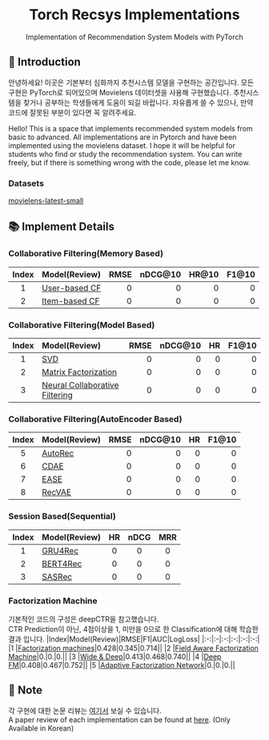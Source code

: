 # <div align="center"> Torch Recsys Implementations </div>

<div align="center"> Implementation of Recommendation System Models with PyTorch </div>

## 🤗 Introduction

안녕하세요! 이곳은 기본부터 심화까지 추천시스템 모델을 구현하는 공간입니다. 모든 구현은 PyTorch로 되어있으며 Movielens 데이터셋을 사용해 구현했습니다. 추천시스템을 찾거나 공부하는 학생들에게 도움이 되길 바랍니다. 자유롭게 쓸 수 있으나, 만약 코드에 잘못된 부분이 있다면 꼭 알려주세요.<br>

Hello! This is a space that implements recommended system models from basic to advanced. All implementations are in Pytorch and have been implemented using the movielens dataset. I hope it will be helpful for students who find or study the recommendation system. You can write freely, but if there is something wrong with the code, please let me know.<br>

### Datasets
[movielens-latest-small](https://grouplens.org/datasets/movielens/)<br>

## 📚 Implement Details
### Collaborative Filtering(Memory Based)
|Index|Model(Review)|RMSE|nDCG@10|HR@10|F1@10|
|:-:|:-|-:|-:|-:|-:|
|1    |[User-based CF]()|0|0|0|0|
|2    |[Item-based CF]()|0|0|0|0|

### Collaborative Filtering(Model Based)
|Index|Model(Review)|RMSE|nDCG@10|HR|F1@10|
|:-:|:-|-:|-:|-:|-:|
|1    |[SVD]()|0|0|0|0|
|2    |[Matrix Factorization]()|0|0|0|0|
|3    |[Neural Collaborative Filtering]()|0|0|0|0|

### Collaborative Filtering(AutoEncoder Based)
|Index|Model(Review)|RMSE|nDCG@10|HR|F1@10|
|:-:|:-|-:|-:|-:|-:|
|5    |[AutoRec]()|0|0|0|0|
|6    |[CDAE]()|0|0|0|0|
|7    |[EASE]()|0|0|0|0|
|8    |[RecVAE]()|0|0|0|0|


### Session Based(Sequential)
|Index|Model(Review)|HR|nDCG|MRR|
|:-:|:-|:-:|:-:|:-:|
|1    |[GRU4Rec]()|0|0|0|0|0|0|
|2    |[BERT4Rec]()|0|0|0|0|0|0|
|3    |[SASRec]()|0|0|0|0|0|0|

### Factorization Machine
기본적인 코드의 구성은 deepCTR을 참고했습니다.<br>
CTR Prediction이 아닌, 4점이상을 1, 미만을 0으로 한 Classification에 대해 학습한 결과 입니다.
|Index|Model(Review)|RMSE|F1|AUC|LogLoss|
|:-:|:-|:-:|:-:|:-:|:-:|
|1    |[Factorization machines](https://superficial-freeze-172.notion.site/Factorization-machines-85debc8b650a40f39156be320ec46a47?pvs=4)|0.428|0.345|0.714||
|2    |[Field Aware Factorization Machine]()|0.|0.|0.||
|3    |[Wide & Deep]()|0.413|0.468|0.740||
|4    |[Deep FM](https://superficial-freeze-172.notion.site/DeepFM-a-factorization-machine-based-neural-network-for-CTR-prediction-5891d516dbad413fb0da3e834c10771c?pvs=4)|0.408|0.467|0.752||
|5    |[Adaptive Factorization Network]()|0.|0.|0.||

## 🔔 Note
각 구현에 대한 논문 리뷰는 [여기서](https://superficial-freeze-172.notion.site/e20c78a9926b47e49d0921d229f64d4f?v=e3f1f712b2cf4abb94c14730710721cf&pvs=4) 보실 수 있습니다.<br>
A paper review of each implementation can be found at [here](https://superficial-freeze-172.notion.site/e20c78a9926b47e49d0921d229f64d4f?v=e3f1f712b2cf4abb94c14730710721cf&pvs=4). (Only Available in Korean) <br>


